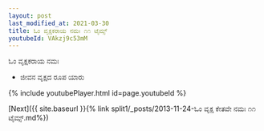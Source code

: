 ```yaml
---
layout: post
last_modified_at: 2021-03-30
title: ಓಂ ವೃಕ್ಷಕರಾಯ ನಮಃ ೧೧ ಟೈಮ್ಸ್
youtubeId: VAkzj9c53mM
---
```

 
 
 ಓಂ ವೃಕ್ಷಕರಾಯ ನಮಃ  
 
 -  ಜೀವನ ವೃಕ್ಷದ ರೂಪ ಯಾರು 
 
  
 
  
 
 
 
 
 
 


{% include youtubePlayer.html id=page.youtubeId %}
 
[Next]({{ site.baseurl }}{% link  split1/_posts/2013-11-24-ಓಂ ವೃಕ್ಷ ಕೇತವೇ ನಮಃ ೧೧ ಟೈಮ್ಸ್.md%})
 
